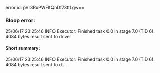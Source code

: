 error id: pVr3RuPWFltQnDf73ttLgw==
### Bloop error:

25/06/17 23:25:46 INFO Executor: Finished task 0.0 in stage 7.0 (TID 6). 4084 bytes result sent to driver
#### Short summary: 

25/06/17 23:25:46 INFO Executor: Finished task 0.0 in stage 7.0 (TID 6). 4084 bytes result sent to d...